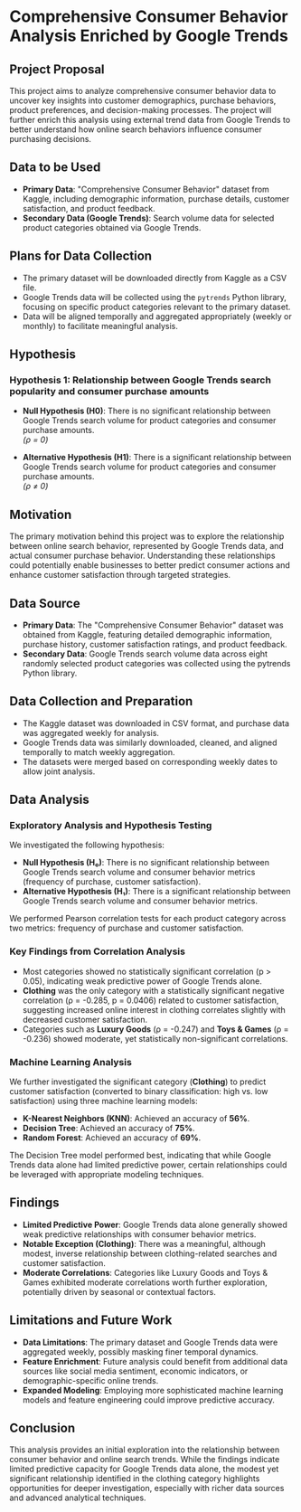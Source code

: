 # Comprehensive Consumer Behavior Analysis Enriched by Google Trends

## Project Proposal

This project aims to analyze comprehensive consumer behavior data to uncover key insights into customer demographics, purchase behaviors, product preferences, and decision-making processes. The project will further enrich this analysis using external trend data from Google Trends to better understand how online search behaviors influence consumer purchasing decisions.

## Data to be Used

- **Primary Data**: "Comprehensive Consumer Behavior" dataset from Kaggle, including demographic information, purchase details, customer satisfaction, and product feedback.
- **Secondary Data (Google Trends)**: Search volume data for selected product categories obtained via Google Trends.

## Plans for Data Collection

- The primary dataset will be downloaded directly from Kaggle as a CSV file.
- Google Trends data will be collected using the `pytrends` Python library, focusing on specific product categories relevant to the primary dataset.
- Data will be aligned temporally and aggregated appropriately (weekly or monthly) to facilitate meaningful analysis.

## Hypothesis

### Hypothesis 1: Relationship between Google Trends search popularity and consumer purchase amounts

- **Null Hypothesis (H0)**: There is no significant relationship between Google Trends search volume for product categories and consumer purchase amounts.  
  *(ρ = 0)*

- **Alternative Hypothesis (H1)**: There is a significant relationship between Google Trends search volume for product categories and consumer purchase amounts.  
  *(ρ ≠ 0)*
  

## Motivation
The primary motivation behind this project was to explore the relationship between online search behavior, represented by Google Trends data, and actual consumer purchase behavior. Understanding these relationships could potentially enable businesses to better predict consumer actions and enhance customer satisfaction through targeted strategies.

## Data Source
- **Primary Data**: The "Comprehensive Consumer Behavior" dataset was obtained from Kaggle, featuring detailed demographic information, purchase history, customer satisfaction ratings, and product feedback.
- **Secondary Data**: Google Trends search volume data across eight randomly selected product categories was collected using the pytrends Python library.

## Data Collection and Preparation
- The Kaggle dataset was downloaded in CSV format, and purchase data was aggregated weekly for analysis.
- Google Trends data was similarly downloaded, cleaned, and aligned temporally to match weekly aggregation.
- The datasets were merged based on corresponding weekly dates to allow joint analysis.

## Data Analysis

### Exploratory Analysis and Hypothesis Testing
We investigated the following hypothesis:

- **Null Hypothesis (H₀)**: There is no significant relationship between Google Trends search volume and consumer behavior metrics (frequency of purchase, customer satisfaction).
- **Alternative Hypothesis (H₁)**: There is a significant relationship between Google Trends search volume and consumer behavior metrics.

We performed Pearson correlation tests for each product category across two metrics: frequency of purchase and customer satisfaction.

### Key Findings from Correlation Analysis
- Most categories showed no statistically significant correlation (p > 0.05), indicating weak predictive power of Google Trends alone.
- **Clothing** was the only category with a statistically significant negative correlation (ρ = -0.285, p = 0.0406) related to customer satisfaction, suggesting increased online interest in clothing correlates slightly with decreased customer satisfaction.
- Categories such as **Luxury Goods** (ρ = -0.247) and **Toys & Games** (ρ = -0.236) showed moderate, yet statistically non-significant correlations.

### Machine Learning Analysis
We further investigated the significant category (**Clothing**) to predict customer satisfaction (converted to binary classification: high vs. low satisfaction) using three machine learning models:

- **K-Nearest Neighbors (KNN)**: Achieved an accuracy of **56%**.
- **Decision Tree**: Achieved an accuracy of **75%**.
- **Random Forest**: Achieved an accuracy of **69%**.

The Decision Tree model performed best, indicating that while Google Trends data alone had limited predictive power, certain relationships could be leveraged with appropriate modeling techniques.

## Findings

- **Limited Predictive Power**: Google Trends data alone generally showed weak predictive relationships with consumer behavior metrics.
- **Notable Exception (Clothing)**: There was a meaningful, although modest, inverse relationship between clothing-related searches and customer satisfaction.
- **Moderate Correlations**: Categories like Luxury Goods and Toys & Games exhibited moderate correlations worth further exploration, potentially driven by seasonal or contextual factors.

## Limitations and Future Work

- **Data Limitations**: The primary dataset and Google Trends data were aggregated weekly, possibly masking finer temporal dynamics.
- **Feature Enrichment**: Future analysis could benefit from additional data sources like social media sentiment, economic indicators, or demographic-specific online trends.
- **Expanded Modeling**: Employing more sophisticated machine learning models and feature engineering could improve predictive accuracy.

## Conclusion
This analysis provides an initial exploration into the relationship between consumer behavior and online search trends. While the findings indicate limited predictive capacity for Google Trends data alone, the modest yet significant relationship identified in the clothing category highlights opportunities for deeper investigation, especially with richer data sources and advanced analytical techniques.

